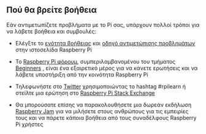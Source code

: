 ## Πού θα βρείτε βοήθεια

Εάν αντιμετωπίζετε προβλήματα με το Pi σας, υπάρχουν πολλοί τρόποι για να λάβετε βοήθεια και συμβουλές:

+ Ελέγξτε το [ενότητα βοήθειας](https://www.raspberrypi.org/help/) και [οδηγό αντιμετώπισης προβλημάτων](https://www.raspberrypi.org/learning/troubleshooting-guide/) στην ιστοσελίδα Raspberry Pi

+ Το [Raspberry Pi φόρουμ](https://www.raspberrypi.org/forums), συμπεριλαμβανομένου του τμήματος [Beginners](https://www.raspberrypi.org/forums/viewforum.php?f=91) , είναι ένα εξαιρετικό μέρος για να κάνετε ερωτήσεις και να λάβετε υποστήριξη από την κοινότητα Raspberry Pi

+ Τηλεφωνήστε στο [Twitter](https://twitter.com) χρησιμοποιώντας το hashtag #rpilearn ή στείλτε μια ερώτηση στο [Raspberry Pi Stack Exchange](https://raspberrypi.stackexchange.com/)

+ Θα μπορούσατε επίσης να παρακολουθήσετε μια δωρεάν εκδήλωση [Raspberry Jam](https://rpf.io/jam) για να μιλήσετε στους ανθρώπους για τις εμπειρίες τους και να πάρετε κάποια βοήθεια από τους συναδέλφους Raspberry Pi χρήστες